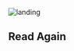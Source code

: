 ![landing](https://github.com/code-env/skaleway/assets/135658967/7eba0619-32c1-4881-a258-3c16d3e34430)

## Read Again
